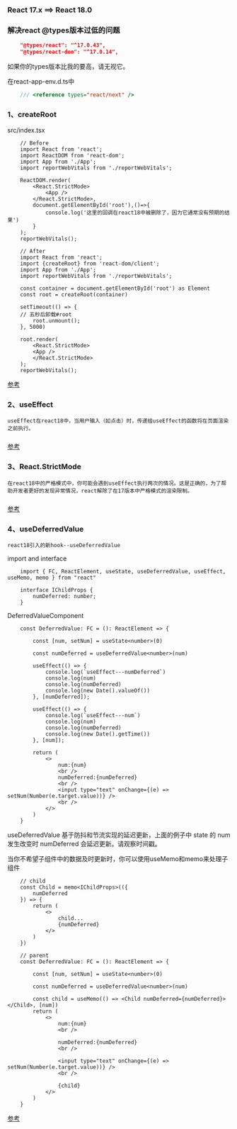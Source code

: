 ### React 17.x ==> React 18.0


### 解决react @types版本过低的问题

```json
    "@types/react": "^17.0.43",
    "@types/react-dom": "^17.0.14",
```
如果你的types版本比我的要高，请无视它。

在react-app-env.d.ts中
```ts
    /// <reference types="react/next" />
```


### 1、createRoot
src/index.tsx
```tsx
    // Before
    import React from 'react';
    import ReactDOM from 'react-dom';
    import App from './App';
    import reportWebVitals from './reportWebVitals';

    ReactDOM.render(
        <React.StrictMode>
            <App />
        </React.StrictMode>,
        document.getElementById('root'),()=>{
            console.log('这里的回调在react18中被删除了，因为它通常没有预期的结果')
        }
    );
    reportWebVitals();

    // After
    import React from 'react';
    import {createRoot} from 'react-dom/client';
    import App from './App';
    import reportWebVitals from './reportWebVitals';

    const container = document.getElementById('root') as Element
    const root = createRoot(container)

    setTimeout(() => {
    // 五秒后卸载#root
        root.unmount();
    }, 5000)

    root.render(
        <React.StrictMode>
        <App />
        </React.StrictMode>
    );
    reportWebVitals();
```
[参考](https://reactjs.org/blog/2022/03/08/react-18-upgrade-guide.html)
    
### 2、useEffect
    useEffect在react18中，当用户输入（如点击）时，传递给useEffect的函数将在页面渲染之前执行。
###
[参考](https://reactjs.org/docs/hooks-reference.html#useeffect)

### 3、React.StrictMode
    在react18中的严格模式中，你可能会遇到useEffect执行两次的情况。这是正确的，为了帮助开发者更好的发现异常情况，react解除了在17版本中严格模式的渲染限制。
### 
 [参考](https://github.com/facebook/react/blob/main/CHANGELOG.md)

    
### 4、useDeferredValue
    react18引入的新hook--useDeferredValue

import and interface
```tsx
    import { FC, ReactElement, useState, useDeferredValue, useEffect, useMemo, memo } from "react"

    interface IChildProps {
        numDeferred: number;
    }
```

DeferredValueComponent
```tsx
    const DeferredValue: FC = (): ReactElement => {

        const [num, setNum] = useState<number>(0)

        const numDeferred = useDeferredValue<number>(num)

        useEffect(() => {
            console.log(`useEffect---numDeferred`)
            console.log(num)
            console.log(numDeferred)
            console.log(new Date().valueOf())
        }, [numDeferred]);

        useEffect(() => {
            console.log(`useEffect---num`)
            console.log(num)
            console.log(numDeferred)
            console.log(new Date().getTime())
        }, [num]);

        return (
            <>
                num:{num}
                <br />
                numDeferred:{numDeferred}
                <br />
                <input type="text" onChange={(e) => setNum(Number(e.target.value))} />
                <br />
            </>
        )
    }
```
useDeferredValue 基于防抖和节流实现的延迟更新，上面的例子中 state 的 num 发生改变时 numDeferred 会延迟更新。请观察时间戳。

当你不希望子组件中的数据及时更新时，你可以使用useMemo和memo来处理子组件

```tsx
    // child
    const Child = memo<IChildProps>(({
        numDeferred
    }) => {
        return (
            <>
                child...
                {numDeferred}
            </>
        )
    })

    // parent
    const DeferredValue: FC = (): ReactElement => {

        const [num, setNum] = useState<number>(0)

        const numDeferred = useDeferredValue<number>(num)

        const child = useMemo(() => <Child numDeferred={numDeferred}></Child>, [num])
        return (
            <>
                num:{num}
                <br />

                numDeferred:{numDeferred}
                <br />

                <input type="text" onChange={(e) => setNum(Number(e.target.value))} />
                <br />

                {child}
            </>
        )
    }
```
[参考](https://reactjs.org/docs/hooks-reference.html#usedeferredvalue)


